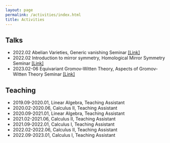 ```yaml
---
layout: page
permalink: /activities/index.html
title: Activities
---
```


## Talks
- 2022.02 Abelian Varieties, Generic vanishing Seminar [[Link]](https://yau-msc-events.github.io/seminar-gv.html)
- 2022.02 Introduction to mirror symmetry, Homological Mirror Symmetry Seminar [[Link]](https://zenith-john.github.io/post/enumerative_geometry_seminar_2022)
- 2023.02-06 Equivariant Gromov-Witten Theory, Aspects of Gromov-Witten Theory Seminar [[Link]](https://zenith-john.github.io/post/enumerative_geometry_seminar_2023_spring)

## Teaching
- 2019.09-2020.01, Linear Algebra, Teaching Assistant 
- 2020.02-2020.06, Calculus II, Teaching Assistant 
- 2020.09-2021.01, Linear Algebra, Teaching Assistant 
- 2021.02-2021.06, Calculus II, Teaching Assistant 
- 2021.09-2022.01, Calculus I, Teaching Assistant 
- 2022.02-2022.06, Calculus II, Teaching Assistant 
- 2022.09-2023.01, Calculus I, Teaching Assistant
